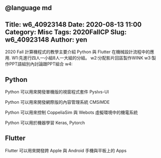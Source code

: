 @language md
---
Title: w6_40923148
Date: 2020-08-13 11:00
Category: Misc
Tags: 2020FallCP
Slug: w6_40923148
Author: yen
---

2020 Fall 計算機程式的教學主要介紹 Python 與 Flutter 在機械設計流程中的應用.
W1:先進行四人一小組8人一大組的分組。
w2:分配影片回區製作WINK
w3:製作PPT語組別內討論跟PPT組合
w4:
<!-- PELICAN_END_SUMMARY -->

Python
----
Python 可以用來開發單機版的視窗程式套件 Pyslvs-UI

Python 可以用來開發網際版的內容管理系統 CMSiMDE

Python 可以用來控制 CoppeliaSim 與 Webots 虛擬環境中的機電系統

Python 可以用於機器學習 Keras, Pytorch


Flutter
----

Flutter 可以用來開發跨 Apple 與 Android 手機與平板上的 Apps

